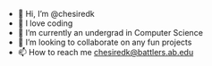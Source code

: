 - 👋 Hi, I’m @chesiredk
- 👀 I love coding
- 🌱 I’m currently an undergrad in Computer Science
- 💞️ I’m looking to collaborate on any fun projects
- 📫 How to reach me chesiredk@battlers.ab.edu

<!---
chesiredk/chesiredk is a ✨ special ✨ repository because its `README.md` (this file) appears on your GitHub profile.
You can click the Preview link to take a look at your changes.
--->
